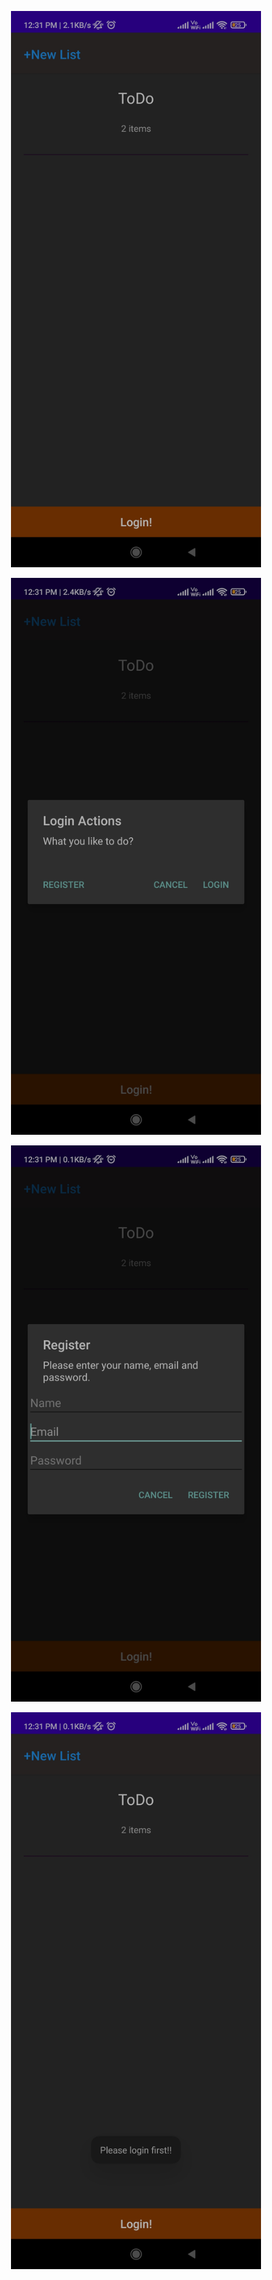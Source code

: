 <p align="center">
  <img src="/TD/TD1.jpg" width="400"/>

<p align="center">
  <img src="/TD/TD2.jpg" width="400"/>

<p align="center">
  <img src="/TD/TD3.jpg" width="400"/>

<p align="center">
  <img src="/TD/TD4.jpg" width="400"/>

